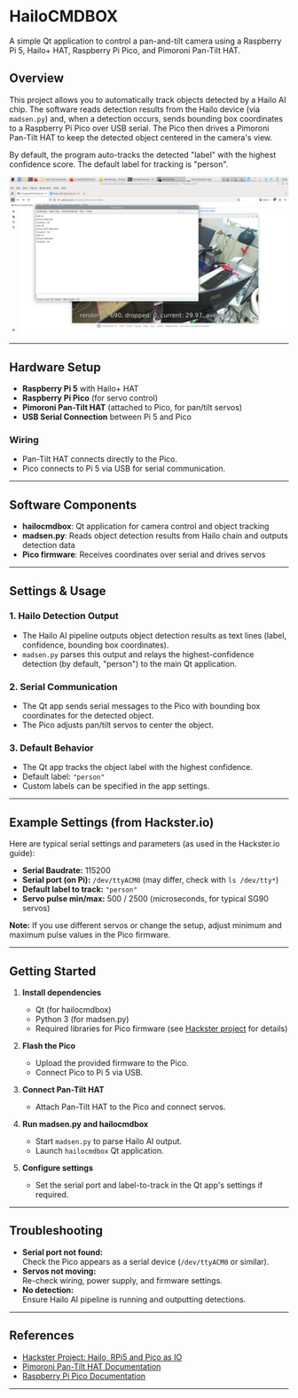 # HailoCMDBOX

A simple Qt application to control a pan-and-tilt camera using a Raspberry Pi 5, Hailo+ HAT, Raspberry Pi Pico, and Pimoroni Pan-Tilt HAT.

## Overview

This project allows you to automatically track objects detected by a Hailo AI chip. The software reads detection results from the Hailo device (via `madsen.py`) and, when a detection occurs, sends bounding box coordinates to a Raspberry Pi Pico over USB serial. The Pico then drives a Pimoroni Pan-Tilt HAT to keep the detected object centered in the camera's view.

By default, the program auto-tracks the detected "label" with the highest confidence score. The default label for tracking is "person".

![Screenshot](qtboxscreendump.png)

---

## Hardware Setup

- **Raspberry Pi 5** with Hailo+ HAT
- **Raspberry Pi Pico** (for servo control)
- **Pimoroni Pan-Tilt HAT** (attached to Pico, for pan/tilt servos)
- **USB Serial Connection** between Pi 5 and Pico

### Wiring

- Pan-Tilt HAT connects directly to the Pico.
- Pico connects to Pi 5 via USB for serial communication.

---

## Software Components

- **hailocmdbox**: Qt application for camera control and object tracking
- **madsen.py**: Reads object detection results from Hailo chain and outputs detection data
- **Pico firmware**: Receives coordinates over serial and drives servos

---

## Settings & Usage

### 1. Hailo Detection Output

- The Hailo AI pipeline outputs object detection results as text lines (label, confidence, bounding box coordinates).
- `madsen.py` parses this output and relays the highest-confidence detection (by default, "person") to the main Qt application.

### 2. Serial Communication

- The Qt app sends serial messages to the Pico with bounding box coordinates for the detected object.
- The Pico adjusts pan/tilt servos to center the object.

### 3. Default Behavior

- The Qt app tracks the object label with the highest confidence.
- Default label: `"person"`
- Custom labels can be specified in the app settings.

---

## Example Settings (from Hackster.io)

Here are typical serial settings and parameters (as used in the Hackster.io guide):

- **Serial Baudrate:** 115200
- **Serial port (on Pi):** `/dev/ttyACM0` (may differ, check with `ls /dev/tty*`)
- **Default label to track:** `"person"`
- **Servo pulse min/max:** 500 / 2500 (microseconds, for typical SG90 servos)

**Note:** If you use different servos or change the setup, adjust minimum and maximum pulse values in the Pico firmware.

---

## Getting Started

1. **Install dependencies**  
   - Qt (for hailocmdbox)
   - Python 3 (for madsen.py)
   - Required libraries for Pico firmware (see [Hackster project](https://www.hackster.io/kim-madsen/hailo-rpi5-and-pico-as-io-f80990) for details)

2. **Flash the Pico**  
   - Upload the provided firmware to the Pico.
   - Connect Pico to Pi 5 via USB.

3. **Connect Pan-Tilt HAT**  
   - Attach Pan-Tilt HAT to the Pico and connect servos.

4. **Run madsen.py and hailocmdbox**  
   - Start `madsen.py` to parse Hailo AI output.
   - Launch `hailocmdbox` Qt application.

5. **Configure settings**  
   - Set the serial port and label-to-track in the Qt app's settings if required.

---

## Troubleshooting

- **Serial port not found:**  
  Check the Pico appears as a serial device (`/dev/ttyACM0` or similar).
- **Servos not moving:**  
  Re-check wiring, power supply, and firmware settings.
- **No detection:**  
  Ensure Hailo AI pipeline is running and outputting detections.

---

## References

- [Hackster Project: Hailo, RPi5 and Pico as IO](https://www.hackster.io/kim-madsen/hailo-rpi5-and-pico-as-io-f80990)
- [Pimoroni Pan-Tilt HAT Documentation](https://learn.pimoroni.com/tutorial/sandyj/getting-started-with-pantilt-hat)
- [Raspberry Pi Pico Documentation](https://www.raspberrypi.com/documentation/microcontrollers/raspberry-pi-pico.html)

---
